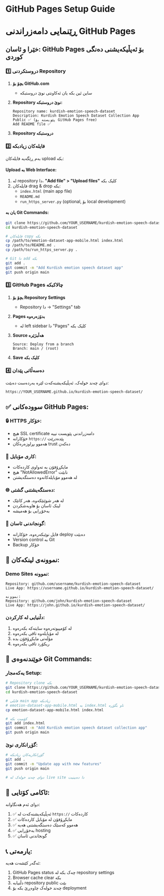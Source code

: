 # GitHub Pages Setup Guide
# ڕێنمایی دامەزراندنی GitHub Pages

## خێرا و ئاسان: GitHub Pages بۆ ئەپڵیکەیشنی دەنگی کوردی

### 1️⃣ دروستکردنی Repository

1. **بچۆ بۆ GitHub.com**
   - ساین ئین بکە یان ئەکاونتی نوێ دروستبکە

2. **Repository نوێ دروستبکە:**
   ```
   Repository name: kurdish-emotion-speech-dataset
   Description: Kurdish Emotion Speech Dataset Collection App
   Public ✅ (پێویستە بۆ GitHub Pages free)
   Add README file ✅
   ```

3. **Repository دروستبکە**

### 2️⃣ فایلەکان زیادبکە

بەم ڕێگەیە فایلەکان upload بکە:

#### Upload بە Web Interface:
1. لە repository دا، **"Add file" > "Upload files"** کلیک بکە
2. فایلەکان drag & drop بکە:
   - `index.html` (main app file)
   - `README.md`
   - `run_https_server.py` (optional, بۆ local development)

#### یان بە Git Commands:
```bash
git clone https://github.com/YOUR_USERNAME/kurdish-emotion-speech-dataset.git
cd kurdish-emotion-speech-dataset

# فایلەکان copy بکە
cp /path/to/emotion-dataset-app-mobile.html index.html
cp /path/to/README.md .
cp /path/to/run_https_server.py .

# Git دا add بکە
git add .
git commit -m "Add Kurdish emotion speech dataset app"
git push origin main
```

### 3️⃣ GitHub Pages چالاکبکە

1. **بچۆ بۆ Repository Settings**
   - Repository دا → "Settings" tab

2. **Pages بدۆزەرەوە**
   - لە left sidebar دا "Pages" کلیک بکە

3. **Source هەڵبژێرە**
   ```
   Source: Deploy from a branch
   Branch: main / (root)
   ```

4. **Save کلیک بکە**

### 4️⃣ دەسەڵاتی پێدان

دوای چەند خولەک، ئەپڵیکەیشنەکەت لێرە بەردەست دەبێت:
```
https://YOUR_USERNAME.github.io/kurdish-emotion-speech-dataset/
```

## ✅ سوودەکانی GitHub Pages:

### 🔒 **HTTPS خۆکار:**
- هیچ SSL certificate دامەزراندنی پێویست نییە
- خۆکارانە `https://` پێدەدرێت
- هەموو بڕاوزەرەکان trust دەکەن

### 📱 **کاری مۆبایل:**
- مایکڕۆفۆن بە تەواوی کاردەکات
- هیچ "NotAllowedError" نابێت
- لە هەموو مۆبایلەکانەوە دەستگەیشتن

### 🌐 **دەستگەیشتنی گشتی:**
- لە هەر شوێنێکەوە، هەر کاتێک
- لینک ئاسان بۆ هاوبەشکردن
- بەخۆڕایی بۆ هەمیشە

### 🔄 **گونجاندنی ئاسان:**
- فایل نوێبکەرەوە، خۆکارانە deploy دەبێت
- Version control بە Git
- Backup خۆکار

## 📝 نموونەی لینکەکان:

### Demo Sites نموونە:
```
Repository: github.com/username/kurdish-emotion-speech-dataset
Live App: https://username.github.io/kurdish-emotion-speech-dataset/

نموونە:
Repository: github.com/john/kurdish-emotion-speech-dataset  
Live App: https://john.github.io/kurdish-emotion-speech-dataset/
```

### دڵنیایی لە کارکردن:
1. لە کۆمپیوتەرەوە سایتەکە بکەرەوە
2. لە مۆبایلەوە تاقی بکەرەوە
3. مۆڵەتی مایکڕۆفۆن بدە
4. ریکۆرد تاقی بکەرەوە

## 🔧 خوێندنەوەی Git Commands:

### یەکەمجار Setup:
```bash
# Repository clone بکە
git clone https://github.com/YOUR_USERNAME/kurdish-emotion-speech-dataset.git
cd kurdish-emotion-speech-dataset

# فایلی main app زیادبکە
# emotion-dataset-app-mobile.html بە index.html ناو بگۆڕە
cp emotion-dataset-app-mobile.html index.html

# کۆمیت بکە
git add index.html
git commit -m "Add Kurdish emotion speech dataset collection app"
git push origin main
```

### گۆڕانکاری نوێ:
```bash
# گۆڕانکاریەکان زیادبکە
git add .
git commit -m "Update app with new features"
git push origin main

# دوای چەند خولەک لە live site دا دەبینیت
```

## 🎯 ئاکامی کۆتایی:

دوای ئەم هەنگاوانە:
1. ✅ ئەپڵیکەیشنەکەت لە `https://` کاردەکات
2. ✅ مایکڕۆفۆن لە مۆبایل کاردەکات  
3. ✅ هەموو کەسێک دەستگەیشتنی هەیە
4. ✅ بەخۆڕایی hosting
5. ✅ گونجاندنی ئاسان

## 📞 یارمەتی:

ئەگەر کێشەت هەیە:
1. GitHub Pages status چەک بکە لە repository settings
2. Browser cache clear بکە
3. دڵنیابە repository public بێت
4. چەند خولەک چاوەڕێ بکە بۆ deployment
